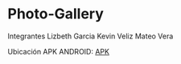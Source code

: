 # Photo-Gallery
Integrantes
Lizbeth Garcia
Kevin Veliz
Mateo Vera

Ubicación APK ANDROID: [APK](app-debug.apk)
